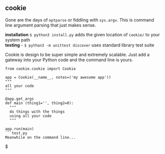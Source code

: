 ## cookie
Gone are the days of `optparse` or fiddling with `sys.argv`. This is 
command line argument parsing that just makes sense.

**installation** `$ python3 install.py` adds the given location of `cookie/` to your system path <br>
**testing** - `$ python3 -m unittest discover` uses standard library test suite

Cookie is design to be super simple and extremely scalable. Just add a gateway
into your Python code and the command line is yours.
```python3
from cookie.cookie import Cookie

app = Cookie(__name__, notes=('my awesome app'))
"""
all your code
"""

@app.get_args
def main (thing1='', thing2=0):
  """
  do things with the things
  using all your code
  """

app.run(main)
```test.py
Meanwhile on the command line...
```
$ 
```
